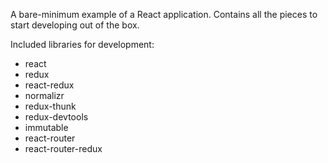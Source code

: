 A bare-minimum example of a React application. Contains all the pieces to start developing out of the box.

Included libraries for development:
- react
- redux
- react-redux
- normalizr
- redux-thunk
- redux-devtools
- immutable
- react-router
- react-router-redux
